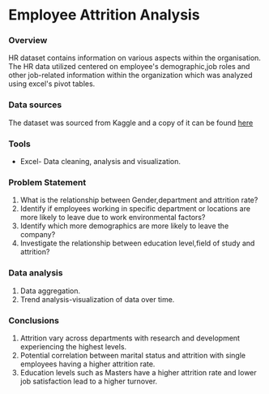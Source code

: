 # Employee Attrition Analysis

### Overview 

HR dataset contains information on various aspects within the organisation.
The HR data utilized centered on employee's demographic,job roles and other job-related information within the organization which was analyzed using excel's pivot tables. 

### Data sources
The dataset was sourced from Kaggle and a copy of it can be found [here](https://www.kaggle.com/datasets/pavansubhasht/ibm-hr-analytics-attrition-dataset?select=WA_Fn-UseC_-HR-Employee-Attrition.csv)

### Tools 
- Excel- Data cleaning, analysis and visualization.

### Problem Statement 
1. What is the relationship between Gender,department and attrition rate?
2. Identify if employees working in specific department or locations are more likely to leave due to work environmental factors?
3. Identify which more demographics are more likely to leave the company?
4. Investigate the relationship between education level,field of study and attrition?

### Data analysis
1. Data aggregation.
2. Trend analysis-visualization of data over time.

### Conclusions
1. Attrition vary across departments with research and development experiencing the highest levels.
2. Potential correlation between marital status and attrition with single employees having a higher attrition rate.
3. Education levels such as Masters have a higher attrition rate and lower job satisfaction lead to a higher turnover.


